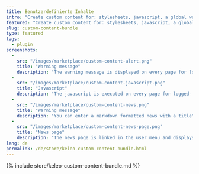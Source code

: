 ```yaml
---
title: Benutzerdefinierte Inhalte
intro: "Create custom content for: stylesheets, javascript, a global warning message and a new page to render markdown content for company news."
featured: "Create custom content for: stylesheets, javascript, a global warning message and a new page to render markdown content for company news."
slug: custom-content-bundle
type: featured
tags:
  - plugin
screenshots:
  - 
    src: "/images/marketplace/custom-content-alert.png"
    title: "Warning message"
    description: "The warning message is displayed on every page for logged-in users"
  - 
    src: "/images/marketplace/custom-content-javascript.png"
    title: "Javascript"
    description: "The javascript is executed on every page for logged- in users"
  - 
    src: "/images/marketplace/custom-content-news.png"
    title: "Warning message"
    description: "You can enter a markdown formatted news with a title"
  - 
    src: "/images/marketplace/custom-content-news-page.png"
    title: "News page"
    description: "The news page is linked in the user menu and displays your markdown message"
lang: de
permalink: /de/store/keleo-custom-content-bundle.html
---
```


{% include store/keleo-custom-content-bundle.md %}
